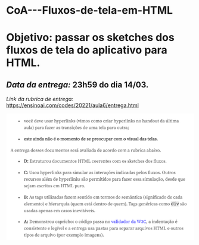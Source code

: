 # CoA---Fluxos-de-tela-em-HTML
# Objetivo: passar os sketches dos fluxos de tela do aplicativo para HTML.

## *Data da entrega:* **23h59 do dia 14/03.**

*Link da rubrica de entrega:* https://ensinoai.com/codes/20221/aula6/entrega.html 

![plot](images/rubrica_html.png)

